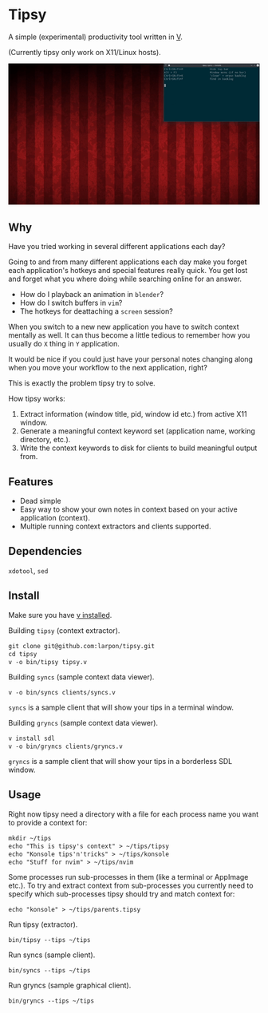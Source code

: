 # Tipsy

A simple (experimental) productivity tool written in [V](https://vlang.io/).

(Currently tipsy only work on X11/Linux hosts).

![Example](docs/tipsy_example.gif)

## Why

Have you tried working in several different applications each day?

Going to and from many different applications each day make you forget each application's
hotkeys and special features really quick. You get lost and forget what you where
doing while searching online for an answer.

* How do I playback an animation in `blender`?
* How do I switch buffers in `vim`?
* The hotkeys for deattaching a `screen` session?

When you switch to a new new application you have to switch context mentally as well.
It can thus become a little tedious to remember how you usually do `X` thing in `Y` application.

It would be nice if you could just have your personal notes changing along when you move your workflow to the next application, right?

This is exactly the problem tipsy try to solve.

How tipsy works:
1. Extract information (window title, pid, window id etc.) from active X11 window.
2. Generate a meaningful context keyword set (application name, working directory, etc.).
3. Write the context keywords to disk for clients to build meaningful output from.

## Features
* Dead simple
* Easy way to show your own notes in context based on your active application (context).
* Multiple running context extractors and clients supported.

## Dependencies
`xdotool`, `sed`

## Install

Make sure you have [v installed](https://github.com/vlang/v#installing-v-from-source).

Building `tipsy` (context extractor).
```
git clone git@github.com:larpon/tipsy.git
cd tipsy
v -o bin/tipsy tipsy.v
```

Building `syncs` (sample context data viewer).
```
v -o bin/syncs clients/syncs.v
```
`syncs` is a sample client that will show your tips in a terminal window.

Building `gryncs` (sample context data viewer).
```
v install sdl
v -o bin/gryncs clients/gryncs.v
```
`gryncs` is a sample client that will show your tips in a borderless SDL window.

## Usage

Right now tipsy need a directory with a file for each process name you want to provide a context for:
```
mkdir ~/tips
echo "This is tipsy's context" > ~/tips/tipsy
echo "Konsole tips'n'tricks" > ~/tips/konsole
echo "Stuff for nvim" > ~/tips/nvim
```

Some processes run sub-processes in them (like a terminal or AppImage etc.).
To try and extract context from sub-processes you currently need to specify which sub-processes tipsy should try and match context for:
```
echo "konsole" > ~/tips/parents.tipsy
```

Run tipsy (extractor).
```
bin/tipsy --tips ~/tips
```

Run syncs (sample client).
```
bin/syncs --tips ~/tips
```

Run gryncs (sample graphical client).
```
bin/gryncs --tips ~/tips
```
